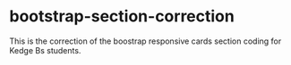 # bootstrap-section-correction
This is the correction of the boostrap responsive cards section coding for Kedge Bs students.
